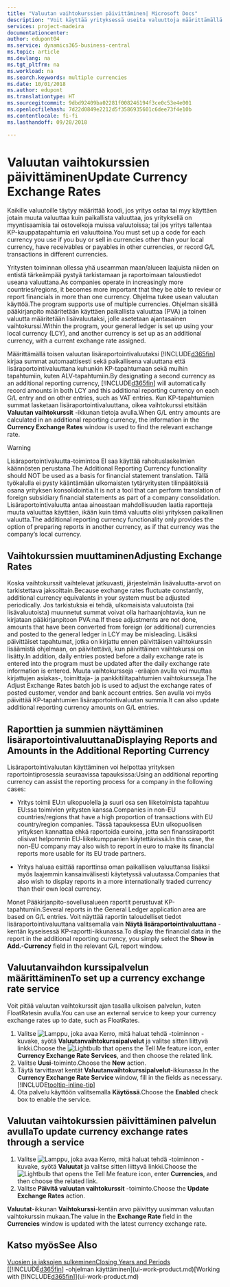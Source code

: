 ```yaml
---
title: "Valuutan vaihtokurssien päivittäminen| Microsoft Docs"
description: "Voit käyttää yrityksessä useita valuuttoja määrittämällä kullekin valuutalle koodin ja käyttämällä ulkoista vaihtokurssipalvelua, kuten FloatRatesia."
services: project-madeira
documentationcenter: 
author: edupont04
ms.service: dynamics365-business-central
ms.topic: article
ms.devlang: na
ms.tgt_pltfrm: na
ms.workload: na
ms.search.keywords: multiple currencies
ms.date: 10/01/2018
ms.author: edupont
ms.translationtype: HT
ms.sourcegitcommit: 9dbd92409ba02281f008246194f3ce0c53e4e001
ms.openlocfilehash: 7d22d0849e2212d5f3586935601c6dee73f4e10b
ms.contentlocale: fi-fi
ms.lasthandoff: 09/28/2018

---
```

# <a name="update-currency-exchange-rates"></a><span data-ttu-id="bdcdd-103">Valuutan vaihtokurssien päivittäminen</span><span class="sxs-lookup"><span data-stu-id="bdcdd-103">Update Currency Exchange Rates</span></span>
<span data-ttu-id="bdcdd-104">Kaikille valuutoille täytyy määrittää koodi, jos yritys ostaa tai myy käyttäen jotain muuta valuuttaa kuin paikallista valuuttaa, jos yrityksellä on myyntisaamisia tai ostovelkoja muissa valuutoissa; tai jos yritys tallentaa KP-kauppatapahtumia eri valuuttoina.</span><span class="sxs-lookup"><span data-stu-id="bdcdd-104">You must set up a code for each currency you use if you buy or sell in currencies other than your local currency, have receivables or payables in other currencies, or record G/L transactions in different currencies.</span></span>  

<span data-ttu-id="bdcdd-105">Yritysten toiminnan ollessa yhä useamman maan/alueen laajuista niiden on entistä tärkeämpää pystyä tarkistamaan ja raportoimaan taloustiedot useana valuuttana.</span><span class="sxs-lookup"><span data-stu-id="bdcdd-105">As companies operate in increasingly more countries/regions, it becomes more important that they be able to review or report financials in more than one currency.</span></span> <span data-ttu-id="bdcdd-106">Ohjelma tukee usean valuutan käyttöä.</span><span class="sxs-lookup"><span data-stu-id="bdcdd-106">The program supports use of multiple currencies.</span></span> <span data-ttu-id="bdcdd-107">Ohjelman sisällä pääkirjanpito määritetään käyttäen paikallista valuuttaa (PVA) ja toinen valuutta määritetään lisävaluutaksi, jolle asetetaan ajantasainen vaihtokurssi.</span><span class="sxs-lookup"><span data-stu-id="bdcdd-107">Within the program, your general ledger is set up using your local currency (LCY), and another currency is set up as an additional currency, with a current exchange rate assigned.</span></span>  

 <span data-ttu-id="bdcdd-108">Määrittämällä toisen valuutan lisäraportointivaluutaksi [!INCLUDE[d365fin](includes/d365fin_md.md)] kirjaa summat automaattisesti sekä paikallisena valuuttana että lisäraportointivaluuttana kuhunkin KP-tapahtumaan sekä muihin tapahtumiin, kuten ALV-tapahtumiin.</span><span class="sxs-lookup"><span data-stu-id="bdcdd-108">By designating a second currency as an additional reporting currency, [!INCLUDE[d365fin](includes/d365fin_md.md)] will automatically record amounts in both LCY and this additional reporting currency on each G/L entry and on other entries, such as VAT entries.</span></span> <span data-ttu-id="bdcdd-109">Kun KP-tapahtumien summat lasketaan lisäraportointivaluuttana, oikea vaihtokurssi etsitään **Valuutan vaihtokurssit** -ikkunan tietoja avulla.</span><span class="sxs-lookup"><span data-stu-id="bdcdd-109">When G/L entry amounts are calculated in an additional reporting currency, the information in the **Currency Exchange Rates** window is used to find the relevant exchange rate.</span></span>  

> [!WARNING]  
>  <span data-ttu-id="bdcdd-110">Lisäraportointivaluutta-toimintoa EI saa käyttää rahoituslaskelmien käännösten perustana.</span><span class="sxs-lookup"><span data-stu-id="bdcdd-110">The Additional Reporting Currency functionality should NOT be used as a basis for financial statement translation.</span></span> <span data-ttu-id="bdcdd-111">Tällä työkalulla ei pysty kääntämään ulkomaisten tytäryritysten tilinpäätöksiä osana yrityksen konsolidointia.</span><span class="sxs-lookup"><span data-stu-id="bdcdd-111">It is not a tool that can perform translation of foreign subsidiary financial statements as part of a company consolidation.</span></span> <span data-ttu-id="bdcdd-112">Lisäraportointivaluutta antaa ainoastaan mahdollisuuden laatia raportteja muuta valuuttaa käyttäen, ikään kuin tämä valuutta olisi yrityksen paikallinen valuutta.</span><span class="sxs-lookup"><span data-stu-id="bdcdd-112">The additional reporting currency functionality only provides the option of preparing reports in another currency, as if that currency was the company’s local currency.</span></span>

## <a name="adjusting-exchange-rates"></a><span data-ttu-id="bdcdd-113">Vaihtokurssien muuttaminen</span><span class="sxs-lookup"><span data-stu-id="bdcdd-113">Adjusting Exchange Rates</span></span>  
<span data-ttu-id="bdcdd-114">Koska vaihtokurssit vaihtelevat jatkuvasti, järjestelmän lisävaluutta-arvot on tarkistettava jaksoittain.</span><span class="sxs-lookup"><span data-stu-id="bdcdd-114">Because exchange rates fluctuate constantly, additional currency equivalents in your system must be adjusted periodically.</span></span> <span data-ttu-id="bdcdd-115">Jos tarkistuksia ei tehdä, ulkomaisista valuutoista (tai lisävaluutoista) muunnetut summat voivat olla harhaanjohtavia, kun ne kirjataan pääkirjanpitoon PVA:na.</span><span class="sxs-lookup"><span data-stu-id="bdcdd-115">If these adjustments are not done, amounts that have been converted from foreign (or additional) currencies and posted to the general ledger in LCY may be misleading.</span></span> <span data-ttu-id="bdcdd-116">Lisäksi päivittäiset tapahtumat, jotka on kirjattu ennen päivittäisen vaihtokurssin lisäämistä ohjelmaan, on päivitettävä, kun päivittäinen vaihtokurssi on lisätty.</span><span class="sxs-lookup"><span data-stu-id="bdcdd-116">In addition, daily entries posted before a daily exchange rate is entered into the program must be updated after the daily exchange rate information is entered.</span></span> <span data-ttu-id="bdcdd-117">Muuta vaihtokursseja -eräajon avulla voi muuttaa kirjattujen asiakas-, toimittaja- ja pankkitilitapahtumien vaihtokursseja.</span><span class="sxs-lookup"><span data-stu-id="bdcdd-117">The Adjust Exchange Rates batch job is used to adjust the exchange rates of posted customer, vendor and bank account entries.</span></span> <span data-ttu-id="bdcdd-118">Sen avulla voi myös päivittää KP-tapahtumien lisäraportointivaluutan summia.</span><span class="sxs-lookup"><span data-stu-id="bdcdd-118">It can also update additional reporting currency amounts on G/L entries.</span></span>  

## <a name="displaying-reports-and-amounts-in-the-additional-reporting-currency"></a><span data-ttu-id="bdcdd-119">Raporttien ja summien näyttäminen lisäraportointivaluuttana</span><span class="sxs-lookup"><span data-stu-id="bdcdd-119">Displaying Reports and Amounts in the Additional Reporting Currency</span></span>  
<span data-ttu-id="bdcdd-120">Lisäraportointivaluutan käyttäminen voi helpottaa yrityksen raportointiprosessia seuraavissa tapauksissa:</span><span class="sxs-lookup"><span data-stu-id="bdcdd-120">Using an additional reporting currency can assist the reporting process for a company in the following cases:</span></span>  

- <span data-ttu-id="bdcdd-121">Yritys toimii EU:n ulkopuolella ja suuri osa sen liiketoimista tapahtuu EU:ssa toimivien yritysten kanssa.</span><span class="sxs-lookup"><span data-stu-id="bdcdd-121">Companies in non-EU countries/regions that have a high proportion of transactions with EU country/region companies.</span></span> <span data-ttu-id="bdcdd-122">Tässä tapauksessa EU:n ulkopuolisen yrityksen kannattaa ehkä raportoida euroina, jotta sen finanssiraportit olisivat helpommin EU-liikekumppanien käytettävissä.</span><span class="sxs-lookup"><span data-stu-id="bdcdd-122">In this case, the non-EU company may also wish to report in euro to make its financial reports more usable for its EU trade partners.</span></span>  

- <span data-ttu-id="bdcdd-123">Yritys haluaa esittää raporttinsa oman paikallisen valuuttansa lisäksi myös laajemmin kansainvälisesti käytetyssä valuutassa.</span><span class="sxs-lookup"><span data-stu-id="bdcdd-123">Companies that also wish to display reports in a more internationally traded currency than their own local currency.</span></span>  

<span data-ttu-id="bdcdd-124">Monet Pääkirjanpito-sovellusalueen raportit perustuvat KP-tapahtumiin.</span><span class="sxs-lookup"><span data-stu-id="bdcdd-124">Several reports in the General Ledger application area are based on G/L entries.</span></span> <span data-ttu-id="bdcdd-125">Voit näyttää raportin taloudelliset tiedot lisäraportointivaluuttana valitsemalla vain **Näytä lisäraportointivaluuttana** -kentän kyseisessä KP-raportti-ikkunassa.</span><span class="sxs-lookup"><span data-stu-id="bdcdd-125">To display the financial data in the report in the additional reporting currency, you simply select the **Show in Add.-Currency** field in the relevant G/L report window.</span></span>  

## <a name="to-set-up-a-currency-exchange-rate-service"></a><span data-ttu-id="bdcdd-126">Valuutanvaihdon kurssipalvelun määrittäminen</span><span class="sxs-lookup"><span data-stu-id="bdcdd-126">To set up a currency exchange rate service</span></span>
<span data-ttu-id="bdcdd-127">Voit pitää valuutan vaihtokurssit ajan tasalla ulkoisen palvelun, kuten FloatRatesin avulla.</span><span class="sxs-lookup"><span data-stu-id="bdcdd-127">You can use an external service to keep your currency exchange rates up to date, such as FloatRates.</span></span>

1. <span data-ttu-id="bdcdd-128">Valitse ![Lamppu, joka avaa Kerro, mitä haluat tehdä -toiminnon](media/ui-search/search_small.png "Kerro, mitä haluat tehdä") -kuvake, syötä **Valuutanvaihtokurssipalvelut** ja valitse sitten liittyvä linkki.</span><span class="sxs-lookup"><span data-stu-id="bdcdd-128">Choose the ![Lightbulb that opens the Tell Me feature](media/ui-search/search_small.png "Tell me what you want to do") icon, enter **Currency Exchange Rate Services**, and then choose the related link.</span></span>
2. <span data-ttu-id="bdcdd-129">Valitse **Uusi**-toiminto.</span><span class="sxs-lookup"><span data-stu-id="bdcdd-129">Choose the **New** action.</span></span>
3. <span data-ttu-id="bdcdd-130">Täytä tarvittavat kentät **Valuutanvaihtokurssipalvelut**-ikkunassa.</span><span class="sxs-lookup"><span data-stu-id="bdcdd-130">In the **Currency Exchange Rate Service** window, fill in the fields as necessary.</span></span> [!INCLUDE[tooltip-inline-tip](includes/tooltip-inline-tip_md.md)]
4. <span data-ttu-id="bdcdd-131">Ota palvelu käyttöön valitsemalla **Käytössä**.</span><span class="sxs-lookup"><span data-stu-id="bdcdd-131">Choose the **Enabled** check box to enable the service.</span></span>

## <a name="to-update-currency-exchange-rates-through-a-service"></a><span data-ttu-id="bdcdd-132">Valuutan vaihtokurssien päivittäminen palvelun avulla</span><span class="sxs-lookup"><span data-stu-id="bdcdd-132">To update currency exchange rates through a service</span></span>
1. <span data-ttu-id="bdcdd-133">Valitse ![Lamppu, joka avaa Kerro, mitä haluat tehdä -toiminnon](media/ui-search/search_small.png "Kerro, mitä haluat tehdä") -kuvake, syötä **Valuutat** ja valitse sitten liittyvä linkki.</span><span class="sxs-lookup"><span data-stu-id="bdcdd-133">Choose the ![Lightbulb that opens the Tell Me feature](media/ui-search/search_small.png "Tell me what you want to do") icon, enter **Currencies**, and then choose the related link.</span></span>
2. <span data-ttu-id="bdcdd-134">Valitse **Päivitä valuutan vaihtokurssit** -toiminto.</span><span class="sxs-lookup"><span data-stu-id="bdcdd-134">Choose the **Update Exchange Rates** action.</span></span>

<span data-ttu-id="bdcdd-135">**Valuutat**-ikkunan **Vaihtokurssi**-kentän arvo päivittyy uusimman valuutan vaihtokurssin mukaan.</span><span class="sxs-lookup"><span data-stu-id="bdcdd-135">The value in the **Exchange Rate** field in the **Currencies** window is updated with the latest currency exchange rate.</span></span>

## <a name="see-also"></a><span data-ttu-id="bdcdd-136">Katso myös</span><span class="sxs-lookup"><span data-stu-id="bdcdd-136">See Also</span></span>
[<span data-ttu-id="bdcdd-137">Vuosien ja jaksojen sulkeminen</span><span class="sxs-lookup"><span data-stu-id="bdcdd-137">Closing Years and Periods</span></span>](year-close-years-periods.md)  
<span data-ttu-id="bdcdd-138">[[!INCLUDE[d365fin](includes/d365fin_md.md)] -ohjelman käyttäminen](ui-work-product.md)</span><span class="sxs-lookup"><span data-stu-id="bdcdd-138">[Working with [!INCLUDE[d365fin](includes/d365fin_md.md)]](ui-work-product.md)</span></span>

